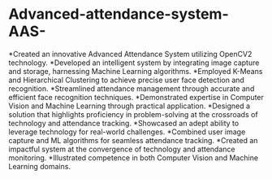 # Advanced-attendance-system-AAS-
*Created an innovative Advanced Attendance System utilizing OpenCV2
technology.
*Developed an intelligent system by integrating image capture and storage,
harnessing Machine Learning algorithms.
*Employed K-Means and Hierarchical Clustering to achieve precise user face
detection and recognition.
*Streamlined attendance management through accurate and efficient face
recognition techniques.
*Demonstrated expertise in Computer Vision and Machine Learning through
practical application.
*Designed a solution that highlights proficiency in problem-solving at the
crossroads of technology and attendance tracking.
*Showcased an adept ability to leverage technology for real-world challenges.
*Combined user image capture and ML algorithms for seamless attendance
tracking.
*Created an impactful system at the convergence of technology and attendance
monitoring.
*Illustrated competence in both Computer Vision and Machine Learning
domains.
